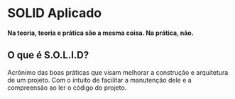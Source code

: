 # SOLID Aplicado

**Na teoria, teoria e prática são a mesma coisa. Na prática, não.**

## O que é S.O.L.I.D?

Acrônimo das boas práticas que visam melhorar a construção e arquitetura de um projeto. Com o intuito de facilitar a manutenção dele e a compreensão ao ler o código do projeto.

